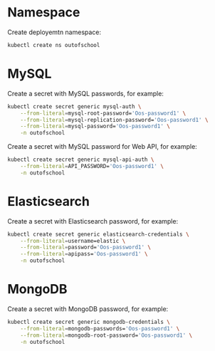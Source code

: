 # Namespace

Create deployemtn namespace:
```bash
kubectl create ns outofschool
```
# MySQL

Create a secret with MySQL passwords, for example:
```bash
kubectl create secret generic mysql-auth \
    --from-literal=mysql-root-password='Oos-password1' \
    --from-literal=mysql-replication-password='Oos-password1' \
    --from-literal=mysql-password='Oos-password1' \
    -n outofschool
```

Create a secret with MySQL password for Web API, for example:
```bash
kubectl create secret generic mysql-api-auth \
    --from-literal=API_PASSWORD='Oos-password1' \
    -n outofschool
```

# Elasticsearch

Create a secret with Elasticsearch password, for example:
```bash
kubectl create secret generic elasticsearch-credentials \
    --from-literal=username=elastic \
    --from-literal=password='Oos-password1' \
    --from-literal=apipass='Oos-password1' \
    -n outofschool
```

# MongoDB

Create a secret with MongoDB password, for example:
```bash
kubectl create secret generic mongodb-credentials \
    --from-literal=mongodb-passwords='Oos-password1' \
    --from-literal=mongodb-root-password='Oos-password1' \
    -n outofschool
```
